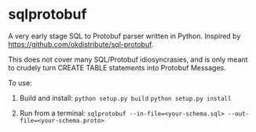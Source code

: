 # sqlprotobuf
A very early stage SQL to Protobuf parser written in Python. Inspired by https://github.com/okdistribute/sql-protobuf.

This does not cover many SQL/Protobuf idiosyncrasies, and is only meant to crudely turn CREATE TABLE statements into Protobuf Messages. 

To use:

1. Build and install:
`python setup.py build`
`python setup.py install`

2. Run from a terminal:
`sqlprotobuf --in-file=<your-schema.sql> --out-file=<your-schema.proto>`
